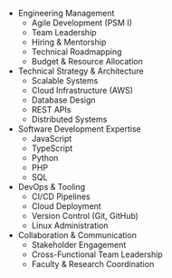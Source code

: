 <ul>
    <li>Engineering Management 
        <ul>
            <li>Agile Development (PSM I)</li>
            <li>Team Leadership</li>
            <li>Hiring & Mentorship</li>
            <li>Technical Roadmapping</li>
            <li>Budget & Resource Allocation</li>
        </ul>
    </li>
    <li>Technical Strategy & Architecture 
        <ul>
            <li>Scalable Systems</li>
            <li>Cloud Infrastructure (AWS)</li>
            <li>Database Design</li>
            <li>REST APIs</li>
            <li>Distributed Systems
        </ul>
    </li>
    <li>Software Development Expertise 
        <ul>
            <li>JavaScript</li>
            <li>TypeScript</li>
            <li>Python</li>
            <li>PHP</li>
            <li>SQL</li>
        </ul>
    </li>
    <li>DevOps & Tooling 
        <ul>
            <li>CI/CD Pipelines</li>
            <li>Cloud Deployment</li>
            <li>Version Control (Git, GitHub)</li>
            <li>Linux Administration</li>
        </ul>
    </li>
    <li>Collaboration & Communication 
        <ul>
            <li>Stakeholder Engagement</li>
            <li>Cross-Functional Team Leadership</li>
            <li>Faculty & Research Coordination</li>
        </ul>
    </li>
</ul>